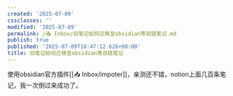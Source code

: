 ```yaml
---
created: '2025-07-09'
cssclasses: ''
modified: '2025-07-09'
permalink: /📥 Inbox/旧笔记如何迁移至obsidian等双链笔记.md
publish: true
published: '2025-07-09T18:47:12.626+08:00'
title: 旧笔记如何迁移至obsidian等双链笔记
---
```

使用obsidian官方插件[[📥 Inbox/impoter]]，亲测还不错，notion上面几百条笔记，我一次倒过来成功了。
